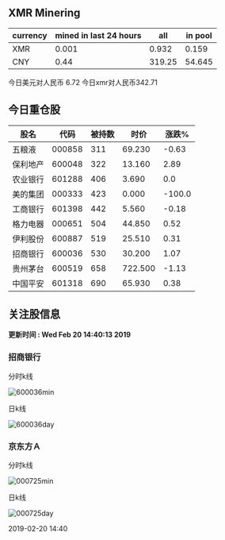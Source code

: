 ## XMR Minering

|currency|mined in last 24 hours|all|in pool|
|---|---|---|---|
|XMR|0.001|0.932|0.159|
|CNY|0.44|319.25|54.645|

今日美元对人民币 6.72	今日xmr对人民币342.71


## 今日重仓股 

|股名|代码|被持数|时价|涨跌%|
|---|---|---|---|---|
|五粮液|000858|311|69.230|-0.63|
|保利地产|600048|322|13.160|2.89|
|农业银行|601288|406|3.690|0.0|
|美的集团|000333|423|0.000|-100.0|
|工商银行|601398|442|5.560|-0.18|
|格力电器|000651|504|44.850|0.52|
|伊利股份|600887|519|25.510|0.31|
|招商银行|600036|530|30.200|1.07|
|贵州茅台|600519|658|722.500|-1.13|
|中国平安|601318|690|65.930|0.38|

## 关注股信息
**更新时间 : Wed Feb 20 14:40:13 2019**
### 招商银行 
分时k线

![600036min](http://image.sinajs.cn/newchart/min/n/sh600036.gif)

日k线

![600036day](http://image.sinajs.cn/newchart/daily/n/sh600036.gif)

### 京东方Ａ 
分时k线

![000725min](http://image.sinajs.cn/newchart/min/n/sz000725.gif)

日k线

![000725day](http://image.sinajs.cn/newchart/daily/n/sz000725.gif)

2019-02-20 14:40
